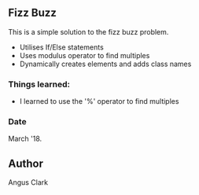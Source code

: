 ## Fizz Buzz
This is a simple solution to the fizz buzz problem.
* Utilises If/Else statements 
* Uses modulus operator to find multiples
* Dynamically creates elements and adds class names 


### Things learned:
* I learned to use the '%' operator to find multiples
 


### Date 
March '18.

## Author
Angus Clark
